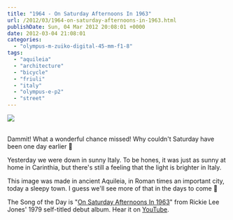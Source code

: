 ```yaml
---
title: "1964 - On Saturday Afternoons In 1963"
url: /2012/03/1964-on-saturday-afternoons-in-1963.html
publishDate: Sun, 04 Mar 2012 20:08:01 +0000
date: 2012-03-04 21:08:01
categories: 
  - "olympus-m-zuiko-digital-45-mm-f1-8"
tags: 
  - "aquileia"
  - "architecture"
  - "bicycle"
  - "friuli"
  - "italy"
  - "olympus-e-p2"
  - "street"
---
```

<div class="container">
<div class="center"><a target="_blank" href="https://d25zfm9zpd7gm5.cloudfront.net/1200x1200/2012/20120303_131137_ps.jpg"><img src="https://d25zfm9zpd7gm5.cloudfront.net/0600x0600/2012/20120303_131137_ps.jpg" /></a></div>
</div>
<br />

Dammit! What a wonderful chance missed! Why couldn't Saturday have been one day earlier 🙂

Yesterday we were down in sunny Italy. To be hones, it was just as sunny at home in Carinthia, but there's still a feeling that the light is brighter in Italy.

 This image was made in ancient Aquileia, in Roman times an important city, today a sleepy town. I guess we'll see more of that in the days to come 🙂

The Song of the Day is "<a href="http://www.lyricsmode.com/lyrics/r/rickie_lee_jones/on_saturday_afternoons_in_1963.html" target="_blank">On Saturday Afternoons In 1963</a>" from Rickie Lee Jones' 1979 self-titled debut album. Hear it on <a href="http://www.youtube.com/watch?v=h38WdCA2EH0" target="_blank">YouTube</a>.
